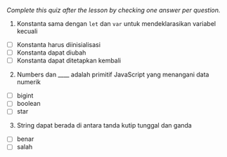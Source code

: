 *Complete this quiz after the lesson by checking one answer per question.*

1. Konstanta sama dengan `let` dan `var` untuk mendeklarasikan variabel kecuali

- [ ] Konstanta harus diinisialisasi
- [ ] Konstanta dapat diubah
- [ ] Konstanta dapat ditetapkan kembali

2. Numbers dan ____ adalah primitif JavaScript yang menangani data numerik

- [ ] bigint
- [ ] boolean
- [ ] star

3. String dapat berada di antara tanda kutip tunggal dan ganda

- [ ] benar
- [ ] salah
